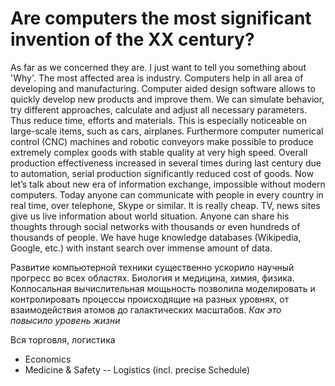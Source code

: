 # Are computers the most significant invention of the XX century?
As far as we concerned they are. I just want to tell you something about 'Why'.
The most affected area is industry. Computers help in all area of developing and manufacturing. Computer aided design software allows to quickly develop new products and improve them. We can simulate behavior, try different approaches, calculate and adjust all necessary parameters. Thus reduce time, efforts and materials. This is especially noticeable on large-scale items, such as cars, airplanes. Furthermore computer numerical control (CNC) machines and robotic conveyors make possible to produce extremely complex goods with stable quality at very high speed. Overall production effectiveness increased in several times during last century due to automation, serial production significantly reduced cost of goods. 
Now let’s talk about new era of information exchange, impossible without modern computers. Today anyone can communicate with people in every country in real time, over telephone, Skype or similar. It is really cheap. TV, news sites give us live information about world situation. Anyone can share his thoughts through social networks with thousands or even hundreds of thousands of people. We have huge knowledge databases (Wikipedia, Google, etc.) with instant search over immense amount of data. 

Развитие компьютерной техники существенно ускорило научный прогресс во всех областях. Биология и медицина, химия, физика. Коллосальная вычислительная мощьность позволила моделировать и контролировать процессы происходящие на разных уровнях, от взаимодействия атомов до галактических масштабов. _Как это повысило уровень жизни_

Вся торговля, логистика  
 

 - Economics
 - Medicine & Safety
 -- Logistics (incl. precise Schedule)

